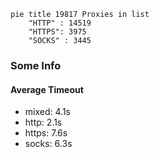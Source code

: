 
```mermaid
pie title 19817 Proxies in list
    "HTTP" : 14519
    "HTTPS": 3975
    "SOCKS" : 3445
```

### Some Info
#### Average Timeout

- mixed: 4.1s
- http: 2.1s
- https: 7.6s
- socks: 6.3s